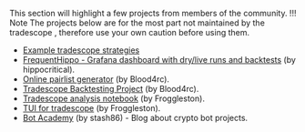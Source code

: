 This section will highlight a few projects from members of the community.
!!! Note
    The projects below are for the most part not maintained by the tradescope , therefore use your own caution before using them.

- [Example tradescope strategies](https://github.com/khulnasoft-lab/tradescope-strategies/)
- [FrequentHippo - Grafana dashboard with dry/live runs and backtests](http://frequenthippo.ddns.net:3000/) (by hippocritical).
- [Online pairlist generator](https://remotepairlist.com/) (by Blood4rc).
- [Tradescope Backtesting Project](https://strat.ninja/) (by Blood4rc).
- [Tradescope analysis notebook](https://github.com/froggleston/tradescope_analysis_notebook) (by Froggleston).
- [TUI for tradescope](https://github.com/froggleston/tradescope-frogtrade9000) (by Froggleston).
- [Bot Academy](https://botacademy.ddns.net/) (by stash86) - Blog about crypto bot projects.
